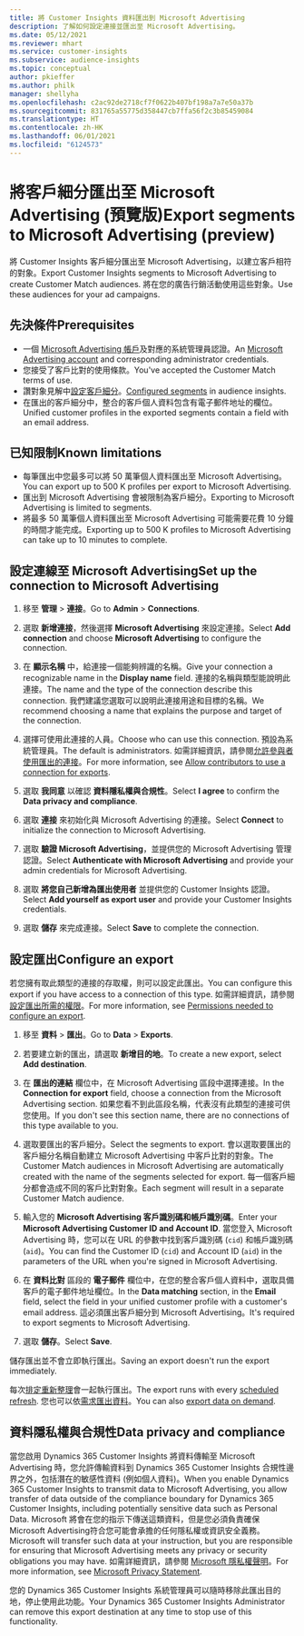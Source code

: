 ```yaml
---
title: 將 Customer Insights 資料匯出到 Microsoft Advertising
description: 了解如何設定連接並匯出至 Microsoft Advertising。
ms.date: 05/12/2021
ms.reviewer: mhart
ms.service: customer-insights
ms.subservice: audience-insights
ms.topic: conceptual
author: pkieffer
ms.author: philk
manager: shellyha
ms.openlocfilehash: c2ac92de2718cf7f0622b407bf198a7a7e50a37b
ms.sourcegitcommit: 831765a55775d358447cb7ffa56f2c3b85459084
ms.translationtype: HT
ms.contentlocale: zh-HK
ms.lasthandoff: 06/01/2021
ms.locfileid: "6124573"
---
```

# <a name="export-segments-to-microsoft-advertising-preview"></a><span data-ttu-id="30f71-103">將客戶細分匯出至 Microsoft Advertising (預覽版)</span><span class="sxs-lookup"><span data-stu-id="30f71-103">Export segments to Microsoft Advertising (preview)</span></span>

<span data-ttu-id="30f71-104">將 Customer Insights 客戶細分匯出至 Microsoft Advertising，以建立客戶相符的對象。</span><span class="sxs-lookup"><span data-stu-id="30f71-104">Export Customer Insights segments to Microsoft Advertising to create Customer Match audiences.</span></span> <span data-ttu-id="30f71-105">將在您的廣告行銷活動使用這些對象。</span><span class="sxs-lookup"><span data-stu-id="30f71-105">Use these audiences for your ad campaigns.</span></span>

## <a name="prerequisites"></a><span data-ttu-id="30f71-106">先決條件</span><span class="sxs-lookup"><span data-stu-id="30f71-106">Prerequisites</span></span>

-   <span data-ttu-id="30f71-107">一個 [Microsoft Advertising 帳戶](https://ads.microsoft.com/)及對應的系統管理員認證。</span><span class="sxs-lookup"><span data-stu-id="30f71-107">An [Microsoft Advertising account](https://ads.microsoft.com/) and corresponding administrator credentials.</span></span>
-   <span data-ttu-id="30f71-108">您接受了客戶比對的使用條款。</span><span class="sxs-lookup"><span data-stu-id="30f71-108">You've accepted the Customer Match terms of use.</span></span> 
-   <span data-ttu-id="30f71-109">讚對象見解中[設定客戶細分](segments.md)。</span><span class="sxs-lookup"><span data-stu-id="30f71-109">[Configured segments](segments.md) in audience insights.</span></span>
-   <span data-ttu-id="30f71-110">在匯出的客戶細分中，整合的客戶個人資料包含有電子郵件地址的欄位。</span><span class="sxs-lookup"><span data-stu-id="30f71-110">Unified customer profiles in the exported segments contain a field with an email address.</span></span>

## <a name="known-limitations"></a><span data-ttu-id="30f71-111">已知限制</span><span class="sxs-lookup"><span data-stu-id="30f71-111">Known limitations</span></span>

- <span data-ttu-id="30f71-112">每筆匯出中您最多可以將 50 萬筆個人資料匯出至 Microsoft Advertising。</span><span class="sxs-lookup"><span data-stu-id="30f71-112">You can export up to 500 K profiles per export to Microsoft Advertising.</span></span>
- <span data-ttu-id="30f71-113">匯出到 Microsoft Advertising 會被限制為客戶細分。</span><span class="sxs-lookup"><span data-stu-id="30f71-113">Exporting to Microsoft Advertising is limited to segments.</span></span>
- <span data-ttu-id="30f71-114">將最多 50 萬筆個人資料匯出至 Microsoft Advertising 可能需要花費 10 分鐘的時間才能完成。</span><span class="sxs-lookup"><span data-stu-id="30f71-114">Exporting up to 500 K profiles to Microsoft Advertising can take up to 10 minutes to complete.</span></span> 


## <a name="set-up-the-connection-to-microsoft-advertising"></a><span data-ttu-id="30f71-115">設定連線至 Microsoft Advertising</span><span class="sxs-lookup"><span data-stu-id="30f71-115">Set up the connection to Microsoft Advertising</span></span>

1. <span data-ttu-id="30f71-116">移至 **管理** > **連接**。</span><span class="sxs-lookup"><span data-stu-id="30f71-116">Go to **Admin** > **Connections**.</span></span>

1. <span data-ttu-id="30f71-117">選取 **新增連接**，然後選擇 **Microsoft Advertising** 來設定連接。</span><span class="sxs-lookup"><span data-stu-id="30f71-117">Select **Add connection** and choose **Microsoft Advertising** to configure the connection.</span></span>

1. <span data-ttu-id="30f71-118">在 **顯示名稱** 中，給連接一個能夠辨識的名稱。</span><span class="sxs-lookup"><span data-stu-id="30f71-118">Give your connection a recognizable name in the **Display name** field.</span></span> <span data-ttu-id="30f71-119">連接的名稱與類型能說明此連接。</span><span class="sxs-lookup"><span data-stu-id="30f71-119">The name and the type of the connection describe this connection.</span></span> <span data-ttu-id="30f71-120">我們建議您選取可以說明此連接用途和目標的名稱。</span><span class="sxs-lookup"><span data-stu-id="30f71-120">We recommend choosing a name that explains the purpose and target of the connection.</span></span>

1. <span data-ttu-id="30f71-121">選擇可使用此連接的人員。</span><span class="sxs-lookup"><span data-stu-id="30f71-121">Choose who can use this connection.</span></span> <span data-ttu-id="30f71-122">預設為系統管理員。</span><span class="sxs-lookup"><span data-stu-id="30f71-122">The default is administrators.</span></span> <span data-ttu-id="30f71-123">如需詳細資訊，請參閱[允許參與者使用匯出的連接](connections.md#allow-contributors-to-use-a-connection-for-exports)。</span><span class="sxs-lookup"><span data-stu-id="30f71-123">For more information, see [Allow contributors to use a connection for exports](connections.md#allow-contributors-to-use-a-connection-for-exports).</span></span>

1. <span data-ttu-id="30f71-124">選取 **我同意** 以確認 **資料隱私權與合規性**。</span><span class="sxs-lookup"><span data-stu-id="30f71-124">Select **I agree** to confirm the **Data privacy and compliance**.</span></span>

1. <span data-ttu-id="30f71-125">選取 **連接** 來初始化與 Microsoft Advertising 的連接。</span><span class="sxs-lookup"><span data-stu-id="30f71-125">Select **Connect** to initialize the connection to Microsoft Advertising.</span></span>

1. <span data-ttu-id="30f71-126">選取 **驗證 Microsoft Advertising**，並提供您的 Microsoft Advertising 管理認證。</span><span class="sxs-lookup"><span data-stu-id="30f71-126">Select **Authenticate with Microsoft Advertising** and provide your admin credentials for Microsoft Advertising.</span></span>

1. <span data-ttu-id="30f71-127">選取 **將您自己新增為匯出使用者** 並提供您的 Customer Insights 認證。</span><span class="sxs-lookup"><span data-stu-id="30f71-127">Select **Add yourself as export user** and provide your Customer Insights credentials.</span></span>

1. <span data-ttu-id="30f71-128">選取 **儲存** 來完成連接。</span><span class="sxs-lookup"><span data-stu-id="30f71-128">Select **Save** to complete the connection.</span></span>

## <a name="configure-an-export"></a><span data-ttu-id="30f71-129">設定匯出</span><span class="sxs-lookup"><span data-stu-id="30f71-129">Configure an export</span></span>

<span data-ttu-id="30f71-130">若您擁有取此類型的連接的存取權，則可以設定此匯出。</span><span class="sxs-lookup"><span data-stu-id="30f71-130">You can configure this export if you have access to a connection of this type.</span></span> <span data-ttu-id="30f71-131">如需詳細資訊，請參閱[設定匯出所需的權限](export-destinations.md#set-up-a-new-export)。</span><span class="sxs-lookup"><span data-stu-id="30f71-131">For more information, see [Permissions needed to configure an export](export-destinations.md#set-up-a-new-export).</span></span>

1. <span data-ttu-id="30f71-132">移至 **資料** > **匯出**。</span><span class="sxs-lookup"><span data-stu-id="30f71-132">Go to **Data** > **Exports**.</span></span>

1. <span data-ttu-id="30f71-133">若要建立新的匯出，請選取 **新增目的地**。</span><span class="sxs-lookup"><span data-stu-id="30f71-133">To create a new export, select **Add destination**.</span></span>

1. <span data-ttu-id="30f71-134">在 **匯出的連結** 欄位中，在 Microsoft Advertising 區段中選擇連接。</span><span class="sxs-lookup"><span data-stu-id="30f71-134">In the **Connection for export** field, choose a connection from the Microsoft Advertising section.</span></span> <span data-ttu-id="30f71-135">如果您看不到此區段名稱，代表沒有此類型的連接可供您使用。</span><span class="sxs-lookup"><span data-stu-id="30f71-135">If you don't see this section name, there are no connections of this type available to you.</span></span>

1. <span data-ttu-id="30f71-136">選取要匯出的客戶細分。</span><span class="sxs-lookup"><span data-stu-id="30f71-136">Select the segments to export.</span></span> <span data-ttu-id="30f71-137">會以選取要匯出的客戶細分名稱自動建立 Microsoft Advertising 中客戶比對的對象。</span><span class="sxs-lookup"><span data-stu-id="30f71-137">The Customer Match audiences in Microsoft Advertising are automatically created with the name of the segments selected for export.</span></span> <span data-ttu-id="30f71-138">每一個客戶細分都會造成不同的客戶比對對象。</span><span class="sxs-lookup"><span data-stu-id="30f71-138">Each segment will result in a separate Customer Match audience.</span></span> 

1. <span data-ttu-id="30f71-139">輸入您的 **Microsoft Advertising 客戶識別碼和帳戶識別碼**。</span><span class="sxs-lookup"><span data-stu-id="30f71-139">Enter your **Microsoft Advertising Customer ID and Account ID**.</span></span> <span data-ttu-id="30f71-140">當您登入 Microsoft Advertising 時，您可以在 URL 的參數中找到客戶識別碼 (`cid`) 和帳戶識別碼 (`aid`)。</span><span class="sxs-lookup"><span data-stu-id="30f71-140">You can find the Customer ID (`cid`) and Account ID (`aid`) in the parameters of the URL when you're signed in Microsoft Advertising.</span></span>

1. <span data-ttu-id="30f71-141">在 **資料比對** 區段的 **電子郵件** 欄位中，在您的整合客戶個人資料中，選取具備客戶的電子郵件地址欄位。</span><span class="sxs-lookup"><span data-stu-id="30f71-141">In the **Data matching** section, in the **Email** field, select the field in your unified customer profile with a customer's email address.</span></span> <span data-ttu-id="30f71-142">這必須匯出客戶細分到 Microsoft Advertising。</span><span class="sxs-lookup"><span data-stu-id="30f71-142">It's required to export segments to Microsoft Advertising.</span></span>

1. <span data-ttu-id="30f71-143">選取 **儲存**。</span><span class="sxs-lookup"><span data-stu-id="30f71-143">Select **Save**.</span></span>

<span data-ttu-id="30f71-144">儲存匯出並不會立即執行匯出。</span><span class="sxs-lookup"><span data-stu-id="30f71-144">Saving an export doesn't run the export immediately.</span></span>

<span data-ttu-id="30f71-145">每次[排定重新整理](system.md#schedule-tab)會一起執行匯出。</span><span class="sxs-lookup"><span data-stu-id="30f71-145">The export runs with every [scheduled refresh](system.md#schedule-tab).</span></span> <span data-ttu-id="30f71-146">您也可以依[需求匯出資料](export-destinations.md#run-exports-on-demand)。</span><span class="sxs-lookup"><span data-stu-id="30f71-146">You can also [export data on demand](export-destinations.md#run-exports-on-demand).</span></span> 


## <a name="data-privacy-and-compliance"></a><span data-ttu-id="30f71-147">資料隱私權與合規性</span><span class="sxs-lookup"><span data-stu-id="30f71-147">Data privacy and compliance</span></span>

<span data-ttu-id="30f71-148">當您啟用 Dynamics 365 Customer Insights 將資料傳輸至 Microsoft Advertising 時，您允許傳輸資料到 Dynamics 365 Customer Insights 合規性邊界之外，包括潛在的敏感性資料 (例如個人資料)。</span><span class="sxs-lookup"><span data-stu-id="30f71-148">When you enable Dynamics 365 Customer Insights to transmit data to Microsoft Advertising, you allow transfer of data outside of the compliance boundary for Dynamics 365 Customer Insights, including potentially sensitive data such as Personal Data.</span></span> <span data-ttu-id="30f71-149">Microsoft 將會在您的指示下傳送這類資料，但是您必須負責確保 Microsoft Advertising符合您可能會承擔的任何隱私權或資訊安全義務。</span><span class="sxs-lookup"><span data-stu-id="30f71-149">Microsoft will transfer such data at your instruction, but you are responsible for ensuring that Microsoft Advertising meets any privacy or security obligations you may have.</span></span> <span data-ttu-id="30f71-150">如需詳細資訊，請參閱 [Microsoft 隱私權聲明](https://go.microsoft.com/fwlink/?linkid=396732)。</span><span class="sxs-lookup"><span data-stu-id="30f71-150">For more information, see [Microsoft Privacy Statement](https://go.microsoft.com/fwlink/?linkid=396732).</span></span>

<span data-ttu-id="30f71-151">您的 Dynamics 365 Customer Insights 系統管理員可以隨時移除此匯出目的地，停止使用此功能。</span><span class="sxs-lookup"><span data-stu-id="30f71-151">Your Dynamics 365 Customer Insights Administrator can remove this export destination at any time to stop use of this functionality.</span></span>
